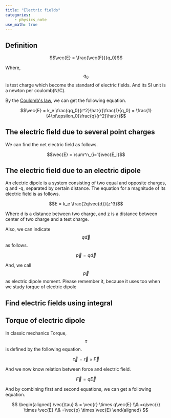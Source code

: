```yaml
---
title: "Electric fields"
categories:
    - physics_note
use_math: true
---
```


## Definition

$$\vec{E} = \frac{\vec{F}}{q_0}$$

Where, $$q_0$$ is test charge which become the standard of electric fields.
And its SI unit is a newton per coulomb(N/C).

By the [Coulomb's law](charge), we can get the following equation.

$$\vec{E} = k_e \frac{qq_0}{r^2}\hat{r}\frac{1}{q_0} = \frac{1}{4\pi\epsilon_0}\frac{q}{r^2}\hat{r}$$

## The electric field due to several point charges

We can find the net electric field as follows.

$$\vec{E} = \sum^n_{i=1}\vec{E_i}$$

## The electric field due to an electric dipole
    
An electric dipole is a system consisting of two equal and opposite charges, q and -q, separated by certain distance.
The equation for a magnitude of its electric field is as follows.

$$E = k_e \frac{2q\vec{d}}{z^3}$$

Where d is a distance between two charge, and z is a distance between center of two charge and a test charge.

Also, we can indicate $$q\vec{d}$$ as follows.

$$\vec{p} = q\vec{d}$$

And, we call $$\vec{p}$$ as electric dipole moment. Please remember it, because it uses too when we study torque of electric dipole

## Find electric fields using integral

## Torque of electric dipole
In classic mechanics Torque, $$\tau$$ is defined by the following equation.

$$\vec{\tau} = \vec{r} \times \vec{F}$$

And we now know relation between force and electric field.

$$\vec{F} = q\vec{E}$$

And by combining first and second equations, we can get a following equation.

$$
\begin{aligned}
\vec{\tau} & = \vec{r} \times q\vec{E}
\\& =q\vec{r} \times \vec{E}
\\& =\vec{p} \times \vec{E}
\end{aligned}
$$